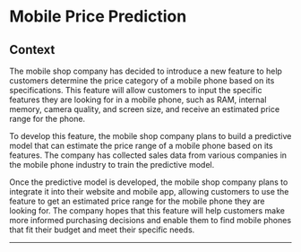 # Mobile Price Prediction

## Context
The mobile shop company has decided to introduce a new feature to help customers determine the price category of a mobile phone based on its specifications. This feature will allow customers to input the specific features they are looking for in a mobile phone, such as RAM, internal memory, camera quality, and screen size, and receive an estimated price range for the phone.

To develop this feature, the mobile shop company plans to build a predictive model that can estimate the price range of a mobile phone based on its features. The company has collected sales data from various companies in the mobile phone industry to train the predictive model.

Once the predictive model is developed, the mobile shop company plans to integrate it into their website and mobile app, allowing customers to use the feature to get an estimated price range for the mobile phone they are looking for. The company hopes that this feature will help customers make more informed purchasing decisions and enable them to find mobile phones that fit their budget and meet their specific needs.

________________________________________________________

